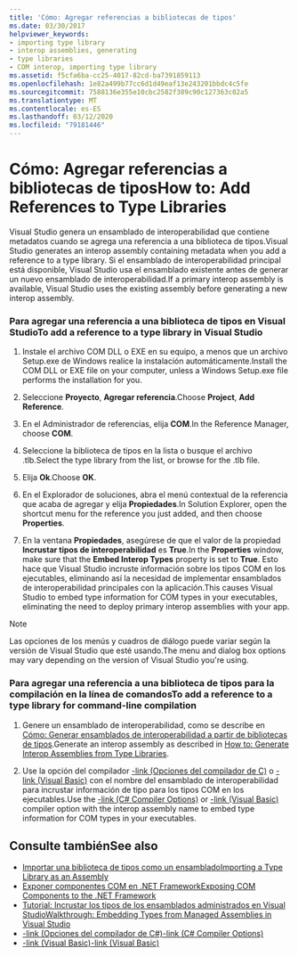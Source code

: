 ```yaml
---
title: 'Cómo: Agregar referencias a bibliotecas de tipos'
ms.date: 03/30/2017
helpviewer_keywords:
- importing type library
- interop assemblies, generating
- type libraries
- COM interop, importing type library
ms.assetid: f5cfa6ba-cc25-4017-82cd-ba7391859113
ms.openlocfilehash: 1e82a499b77cc6d1d49eaf13e243201bbdc4c5fe
ms.sourcegitcommit: 7588136e355e10cbc2582f389c90c127363c02a5
ms.translationtype: MT
ms.contentlocale: es-ES
ms.lasthandoff: 03/12/2020
ms.locfileid: "79181446"
---
```

# <a name="how-to-add-references-to-type-libraries"></a><span data-ttu-id="26d07-102">Cómo: Agregar referencias a bibliotecas de tipos</span><span class="sxs-lookup"><span data-stu-id="26d07-102">How to: Add References to Type Libraries</span></span>
<span data-ttu-id="26d07-103">Visual Studio genera un ensamblado de interoperabilidad que contiene metadatos cuando se agrega una referencia a una biblioteca de tipos.</span><span class="sxs-lookup"><span data-stu-id="26d07-103">Visual Studio generates an interop assembly containing metadata when you add a reference to a type library.</span></span> <span data-ttu-id="26d07-104">Si el ensamblado de interoperabilidad principal está disponible, Visual Studio usa el ensamblado existente antes de generar un nuevo ensamblado de interoperabilidad.</span><span class="sxs-lookup"><span data-stu-id="26d07-104">If a primary interop assembly is available, Visual Studio uses the existing assembly before generating a new interop assembly.</span></span>  
  
### <a name="to-add-a-reference-to-a-type-library-in-visual-studio"></a><span data-ttu-id="26d07-105">Para agregar una referencia a una biblioteca de tipos en Visual Studio</span><span class="sxs-lookup"><span data-stu-id="26d07-105">To add a reference to a type library in Visual Studio</span></span>  
  
1. <span data-ttu-id="26d07-106">Instale el archivo COM DLL o EXE en su equipo, a menos que un archivo Setup.exe de Windows realice la instalación automáticamente.</span><span class="sxs-lookup"><span data-stu-id="26d07-106">Install the COM DLL or EXE file on your computer, unless a Windows Setup.exe file performs the installation for you.</span></span>  
  
2. <span data-ttu-id="26d07-107">Seleccione **Proyecto**, **Agregar referencia**.</span><span class="sxs-lookup"><span data-stu-id="26d07-107">Choose **Project**, **Add Reference**.</span></span>  
  
3. <span data-ttu-id="26d07-108">En el Administrador de referencias, elija **COM**.</span><span class="sxs-lookup"><span data-stu-id="26d07-108">In the Reference Manager, choose **COM**.</span></span>  
  
4. <span data-ttu-id="26d07-109">Seleccione la biblioteca de tipos en la lista o busque el archivo .tlb.</span><span class="sxs-lookup"><span data-stu-id="26d07-109">Select the type library from the list, or browse for the .tlb file.</span></span>  
  
5. <span data-ttu-id="26d07-110">Elija **Ok**.</span><span class="sxs-lookup"><span data-stu-id="26d07-110">Choose **OK**.</span></span>  
  
6. <span data-ttu-id="26d07-111">En el Explorador de soluciones, abra el menú contextual de la referencia que acaba de agregar y elija **Propiedades**.</span><span class="sxs-lookup"><span data-stu-id="26d07-111">In Solution Explorer, open the shortcut menu for the reference you just added, and then choose **Properties**.</span></span>  
  
7. <span data-ttu-id="26d07-112">En la ventana **Propiedades**, asegúrese de que el valor de la propiedad **Incrustar tipos de interoperabilidad** es **True**.</span><span class="sxs-lookup"><span data-stu-id="26d07-112">In the **Properties** window, make sure that the **Embed Interop Types** property is set to **True**.</span></span> <span data-ttu-id="26d07-113">Esto hace que Visual Studio incruste información sobre los tipos COM en los ejecutables, eliminando así la necesidad de implementar ensamblados de interoperabilidad principales con la aplicación.</span><span class="sxs-lookup"><span data-stu-id="26d07-113">This causes Visual Studio to embed type information for COM types in your executables, eliminating the need to deploy primary interop assemblies with your app.</span></span>  
  
> [!NOTE]
> <span data-ttu-id="26d07-114">Las opciones de los menús y cuadros de diálogo puede variar según la versión de Visual Studio que esté usando.</span><span class="sxs-lookup"><span data-stu-id="26d07-114">The menu and dialog box options may vary depending on the version of Visual Studio you're using.</span></span>  
  
### <a name="to-add-a-reference-to-a-type-library-for-command-line-compilation"></a><span data-ttu-id="26d07-115">Para agregar una referencia a una biblioteca de tipos para la compilación en la línea de comandos</span><span class="sxs-lookup"><span data-stu-id="26d07-115">To add a reference to a type library for command-line compilation</span></span>  
  
1. <span data-ttu-id="26d07-116">Genere un ensamblado de interoperabilidad, como se describe en [Cómo: Generar ensamblados de interoperabilidad a partir de bibliotecas de tipos](how-to-generate-interop-assemblies-from-type-libraries.md).</span><span class="sxs-lookup"><span data-stu-id="26d07-116">Generate an interop assembly as described in [How to: Generate Interop Assemblies from Type Libraries](how-to-generate-interop-assemblies-from-type-libraries.md).</span></span>  
  
2. <span data-ttu-id="26d07-117">Use la opción del compilador [-link (Opciones del compilador de C)](../../csharp/language-reference/compiler-options/link-compiler-option.md) o [-link (Visual Basic)](../../visual-basic/reference/command-line-compiler/link.md) con el nombre del ensamblado de interoperabilidad para incrustar información de tipo para los tipos COM en los ejecutables.</span><span class="sxs-lookup"><span data-stu-id="26d07-117">Use the [-link (C# Compiler Options)](../../csharp/language-reference/compiler-options/link-compiler-option.md) or [-link (Visual Basic)](../../visual-basic/reference/command-line-compiler/link.md) compiler option with the interop assembly name to embed type information for COM types in your executables.</span></span>  
  
## <a name="see-also"></a><span data-ttu-id="26d07-118">Consulte también</span><span class="sxs-lookup"><span data-stu-id="26d07-118">See also</span></span>

- [<span data-ttu-id="26d07-119">Importar una biblioteca de tipos como un ensamblado</span><span class="sxs-lookup"><span data-stu-id="26d07-119">Importing a Type Library as an Assembly</span></span>](importing-a-type-library-as-an-assembly.md)
- [<span data-ttu-id="26d07-120">Exponer componentes COM en .NET Framework</span><span class="sxs-lookup"><span data-stu-id="26d07-120">Exposing COM Components to the .NET Framework</span></span>](exposing-com-components.md)
- [<span data-ttu-id="26d07-121">Tutorial: Incrustar los tipos de los ensamblados administrados en Visual Studio</span><span class="sxs-lookup"><span data-stu-id="26d07-121">Walkthrough: Embedding Types from Managed Assemblies in Visual Studio</span></span>](../../standard/assembly/embed-types-visual-studio.md)
- [<span data-ttu-id="26d07-122">-link (Opciones del compilador de C#)</span><span class="sxs-lookup"><span data-stu-id="26d07-122">-link (C# Compiler Options)</span></span>](../../csharp/language-reference/compiler-options/link-compiler-option.md)
- [<span data-ttu-id="26d07-123">-link (Visual Basic)</span><span class="sxs-lookup"><span data-stu-id="26d07-123">-link (Visual Basic)</span></span>](../../visual-basic/reference/command-line-compiler/link.md)
